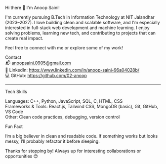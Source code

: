 Hi there 👋 I'm Anoop Saini!

I'm currently pursuing B.Tech in Information Technology at NIT Jalandhar (2023–2027). I love building clean and scalable software, and I'm especially interested in full-stack web development and machine learning. I enjoy solving problems, learning new tech, and contributing to projects that can create real impact.

Feel free to connect with me or explore some of my work!

Contact  
📬 anoopsaini.0905@gmail.com  
🔗 LinkedIn: https://www.linkedin.com/in/anoop-saini-96a04028b/  
💻 GitHub: https://github.com/02-anoop  

---

Tech Skills

Languages: C++, Python, JavaScript, SQL, C, HTML, CSS  
Frameworks & Tools: React.js, Tailwind CSS, MongoDB (basic), Git, GitHub, VS Code  
Other: Clean code practices, debugging, version control


Fun Fact

I’m a big believer in clean and readable code. If something works but looks messy, I’ll probably refactor it before sleeping.

Thanks for stopping by! Always up for interesting collaborations or opportunities 😊
